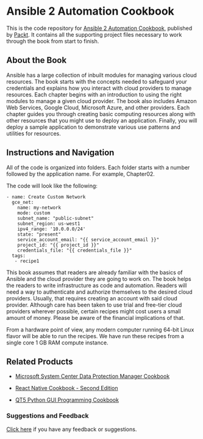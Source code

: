 # Ansible 2 Automation Cookbook
This is the code repository for [Ansible 2 Automation Cookbook](https://www.packtpub.com/virtualization-and-cloud/ansible-2-cloud-automation-cookbook?utm_source=github&utm_medium=repository&utm_campaign=9781788295826), published by [Packt](https://www.packtpub.com/?utm_source=github). It contains all the supporting project files necessary to work through the book from start to finish.
## About the Book
Ansible has a large collection of inbuilt modules for managing various cloud resources. The book starts with the concepts needed to safeguard your credentials and explains how you interact with cloud providers to manage resources. Each chapter begins with an introduction to using the right modules to manage a given cloud provider. The book also includes Amazon Web Services, Google Cloud, Microsoft Azure, and other providers. Each chapter guides you through creating basic computing resources along with other resources that you might use to deploy an application. Finally, you will deploy a sample application to demonstrate various use patterns and utilities for resources.

## Instructions and Navigation
All of the code is organized into folders. Each folder starts with a number followed by the application name. For example, Chapter02.



The code will look like the following:
```
- name: Create Custom Network
  gce_net:
    name: my-network
    mode: custom
    subnet_name: "public-subnet"
    subnet_region: us-west1
    ipv4_range: '10.0.0.0/24'
    state: "present"
    service_account_email: "{{ service_account_email }}"
    project_id: "{{ project_id }}"
    credentials_file: "{{ credentials_file }}"
  tags:
   - recipe1
```

This book assumes that readers are already familiar with the basics of Ansible and the cloud provider they are going to work on. The book helps the readers to write infrastructure as code and automation. Readers will need a way to authenticate and authorize themselves to the desired cloud providers. Usually, that requires creating an account with said cloud provider. Although care has been taken to use trial and free-tier cloud providers wherever possible, certain recipes might cost users a small amount of money. Please be aware of the financial implications of that.

From a hardware point of view, any modern computer running 64-bit Linux flavor will be able to run the recipes. We have run these recipes from a single core 1 GB RAM compute instance.

## Related Products
* [Microsoft System Center Data Protection Manager Cookbook](https://www.packtpub.com/virtualization-and-cloud/microsoft-system-center-data-protection-manager-cookbook-0?utm_source=github&utm_medium=repository&utm_campaign=9781787289284)

* [React Native Cookbook - Second Edition](https://www.packtpub.com/application-development/react-native-cookbook-second-edition?utm_source=github&utm_medium=repository&utm_campaign=9781788991926)

* [QT5 Python GUI Programming Cookbook](https://www.packtpub.com/application-development/qt5-python-gui-programming-cookbook?utm_source=github&utm_medium=repository&utm_campaign=9781788831000)

### Suggestions and Feedback
[Click here](https://docs.google.com/forms/d/e/1FAIpQLSe5qwunkGf6PUvzPirPDtuy1Du5Rlzew23UBp2S-P3wB-GcwQ/viewform) if you have any feedback or suggestions.
